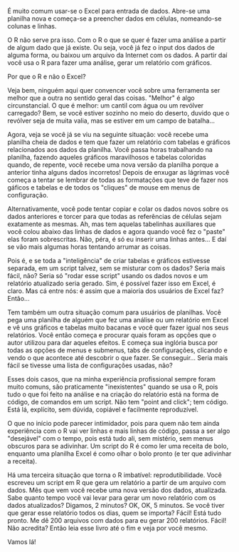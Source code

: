 É muito comum usar-se o Excel para entrada de dados. Abre-se uma planilha
nova e começa-se a preencher dados em células, nomeando-se colunas e linhas.

O R não serve pra isso. Com o R o que se quer é fazer uma análise a
partir de algum dado que já existe. Ou seja, você já fez
o input dos dados de alguma forma, ou baixou um arquivo da Internet
com os dados. A partir daí você usa o R para fazer uma análise, gerar
um relatório com gráficos.

Por que o R e não o Excel?

Veja bem, ninguém aqui quer convencer você sobre uma ferramenta
ser melhor que a outra no sentido geral das coisas. "Melhor" é algo
circunstancial. O que é melhor: um cantil com água ou um revólver
carregado? Bem, se você estiver sozinho no meio do deserto, duvido que
o revólver seja de muita valia, mas se estiver em um campo de batalha...

Agora, veja se você já se viu na seguinte situação: você recebe uma
planilha cheia de dados e tem que fazer um relatório com tabelas e
gráficos relacionados aos dados da planilha. Você passa horas trabalhando
na planilha, fazendo aqueles gráficos maravilhosos e tabelas coloridas
quando, de repente, você recebe uma nova versão da planilha porque a 
anterior tinha alguns dados incorretos! Depois de enxugar as lágrimas
você começa a tentar se lembrar de todas as formatações que teve de
fazer nos gáficos e tabelas e de todos os "cliques" de mouse em menus
de configuração.

Alternativamente, você pode tentar copiar e colar os dados novos sobre
os dados anteriores e torcer para que todas as referências de células
sejam exatamente as mesmas. Ah, mas tem aquelas tabelinhas auxiliares que
você colou abaixo das linhas de dados e agora quando você fez o "paste"
elas foram sobrescritas. Não, péra, é só eu inserir uma linhas antes...
E daí se vão mais algumas horas tentando arrumar as coisas.

Pois é, e se toda a "inteligência" de criar tabelas e gráficos estivesse
separada, em um script talvez, sem se misturar com os dados? Seria mais
fácil, não? Seria só "rodar esse script" usando os dados novos e um relatório
atualizado seria gerado. Sim, é possível fazer isso em Excel, é claro.
Mas cá entre nós: é assim que a maioria dos usuários de Excel faz? Então...

Tem também um outra situação comum para usuários de planilhas. Você
pega uma planilha de alguém que fez uma análise ou um relatório em
Excel e vê uns gráficos e tabelas muito bacanas e você quer fazer
igual nos seus relatórios. Você então começa e procurar quais foram
as opções que o autor utilizou para dar aqueles efeitos. E começa
sua inglória busca por todas as opções de menus e submenus, tabs
de configurações, clicando e vendo o que acontece até descobrir
o que fazer. Se conseguir... Seria mais fácil se tivesse uma lista
 de configurações usadas, não?

Esses dois casos, que na minha experiência profissional sempre
foram muito comuns, são praticamente "inexistentes" quando se usa
o R, pois tudo o que foi feito na análise e na criação do relatório
está na forma de código, de comandos em um script. Não tem "point and
click"; tem código. Está lá, explícito, sem dúvida, copiável e facilmente
reproduzível.

O que no início pode parecer intimidador, pois para quem não tem ainda
experiência com o R vai ver linhas e mais linhas de código, passa a 
ser algo "desejável" com o tempo, pois está tudo ali, sem mistério,
sem menus obscuros para se adivinhar. Um script do R é como ler
uma receita de bolo, enquanto uma planilha Excel é como olhar o bolo
pronto (e ter que adivinhar a receita).

Há uma terceira situação que torna o R imbatível: reprodutibilidade.
Você escreveu um script em R que gera um relatório a partir de um
arquivo com dados. Mês que vem você recebe uma nova versão dos dados,
atualizada. Sabe quanto tempo você vai levar para gerar um novo
relatório com os dados atualizados? Digamos, 2 minutos? OK, OK, 5 minutos.
Se você tiver que gerar esse relatório todos os dias, quem se importa?
Fácil! Está tudo pronto. Me dê 200 arquivos com dados para eu gerar
200 relatórios. Fácil! Não acredita? Então leia esse livro até o fim
e veja por você mesmo.

Vamos lá!

